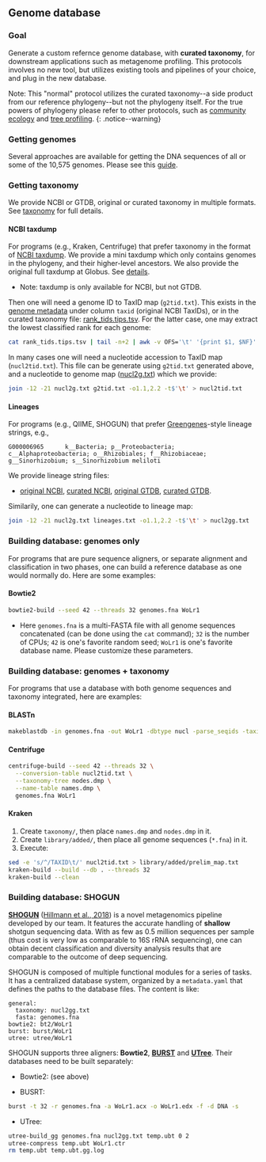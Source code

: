 ## Genome database

### Goal

Generate a custom refernce genome database, with **curated taxonomy**, for downstream applications such as metagenome profiling. This protocols involves no new tool, but utilizes existing tools and pipelines of your choice, and plug in the new database.

Note: This "normal" protocol utilizes the curated taxonomy--a side product from our reference phylogeny--but not the phylogeny itself. For the true powers of phylogeny please refer to other protocols, such as [community ecology](community_ecology) and [tree profiling](tree_profiling).
{: .notice--warning}


### Getting genomes

Several approaches are available for getting the DNA sequences of all or some of the 10,575 genomes. Please see this [guide](../data/genomes).

### Getting taxonomy

We provide NCBI or GTDB, original or curated taxonomy in multiple formats. See [taxonomy](../data/taxonomy) for full details.

#### NCBI taxdump

For programs (e.g., Kraken, Centrifuge) that prefer taxonomy in the format of [NCBI taxdump](ftp://ftp.ncbi.nlm.nih.gov/pub/taxonomy/). We provide a mini taxdump which only contains genomes in the phylogeny, and their higher-level ancestors. We also provide the original full taxdump at Globus. See [details](../data/taxonomy/ncbi/taxdump).

- Note: taxdump is only available for NCBI, but not GTDB.

Then one will need a genome ID to TaxID map (`g2tid.txt`). This exists in the [genome metadata](../data/genome/metadata.tsv.bz2) under column `taxid` (original NCBI TaxIDs), or in the curated taxonomy file: [rank_tids.tips.tsv](../data/taxonomy/ncbi/curation/rank_tids.tips.tsv.bz2). For the latter case, one may extract the lowest classified rank for each genome:

```bash
cat rank_tids.tips.tsv | tail -n+2 | awk -v OFS='\t' '{print $1, $NF}' > g2tid.txt
```

In many cases one will need a nucleotide accession to TaxID map (`nucl2tid.txt`). This file can be generate using `g2tid.txt` generated above, and a nucleotide to genome map ([nucl2g.txt](../data/genomes/nucl2g.txt.bz2)) which we provide: 

```bash
join -12 -21 nucl2g.txt g2tid.txt -o1.1,2.2 -t$'\t' > nucl2tid.txt
```

#### Lineages

For programs (e.g., QIIME, SHOGUN) that prefer [Greengenes](http://greengenes.lbl.gov/Download/)-style lineage strings, e.g.,

```
G000006965      k__Bacteria; p__Proteobacteria; c__Alphaproteobacteria; o__Rhizobiales; f__Rhizobiaceae; g__Sinorhizobium; s__Sinorhizobium meliloti
```

We provide lineage string files:

- [original NCBI](../data/taxonomy/ncbi/lineages.txt.bz2), [curated NCBI](../data/taxonomy/ncbi/curation/lineages.txt.bz2), [original GTDB](../data/taxonomy/gtdb/lineages.txt.bz2), [curated GTDB](../data/taxonomy/gtdb/curation/lineages.txt.bz2).

Similarily, one can generate a nucleotide to lineage map:

```bash
join -12 -21 nucl2g.txt lineages.txt -o1.1,2.2 -t$'\t' > nucl2gg.txt
```

### Building database: genomes only

For programs that are pure sequence aligners, or separate alignment and classification in two phases, one can build a reference database as one would normally do. Here are some examples:

#### Bowtie2

```bash
bowtie2-build --seed 42 --threads 32 genomes.fna WoLr1
```

- Here `genomes.fna` is a multi-FASTA file with all genome sequences concatenated (can be done using the `cat` command); `32` is the number of CPUs; `42` is one's favorite random seed; `WoLr1` is one's favorite database name. Please customize these parameters.

### Building database: genomes + taxonomy

For programs that use a database with both genome sequences and taxonomy integrated, here are examples:

#### BLASTn

```bash
makeblastdb -in genomes.fna -out WoLr1 -dbtype nucl -parse_seqids -taxid_map nucl2tid.txt
```

#### Centrifuge

```bash
centrifuge-build --seed 42 --threads 32 \
  --conversion-table nucl2tid.txt \
  --taxonomy-tree nodes.dmp \
  --name-table names.dmp \
  genomes.fna WoLr1
```

#### Kraken

1. Create `taxonomy/`, then place `names.dmp` and `nodes.dmp` in it.
2. Create `library/added/`, then place all genome sequences (`*.fna`) in it.
3. Execute:

```bash
sed -e 's/^/TAXID\t/' nucl2tid.txt > library/added/prelim_map.txt
kraken-build --build --db . --threads 32
kraken-build --clean
```


### Building database: SHOGUN

[**SHOGUN**](https://github.com/knights-lab/SHOGUN) ([Hillmann et al., 2018](https://msystems.asm.org/content/3/6/e00069-18)) is a novel metagenomics pipeline developed by our team. It features the accurate handling of **shallow** shotgun sequencing data. With as few as 0.5 million sequences per sample (thus cost is very low as comparable to 16S rRNA sequencing), one can obtain decent classification and diversity analysis results that are comparable to the outcome of deep sequencing.

SHOGUN is composed of multiple functional modules for a series of tasks. It has a centralized database system, organized by a `metadata.yaml` that defines the paths to the database files. The content is like:

```
general:
  taxonomy: nucl2gg.txt
  fasta: genomes.fna
bowtie2: bt2/WoLr1
burst: burst/WoLr1
utree: utree/WoLr1
```

SHOGUN supports three aligners: **Bowtie2**, [**BURST**](https://github.com/knights-lab/BURST) and [**UTree**](https://github.com/knights-lab/UTree). Their databases need to be built separately:

- Bowtie2: (see above)

- BUSRT:

```bash
burst -t 32 -r genomes.fna -a WoLr1.acx -o WoLr1.edx -f -d DNA -s
```

- UTree:

```bash
utree-build_gg genomes.fna nucl2gg.txt temp.ubt 0 2
utree-compress temp.ubt WoLr1.ctr
rm temp.ubt temp.ubt.gg.log
```
